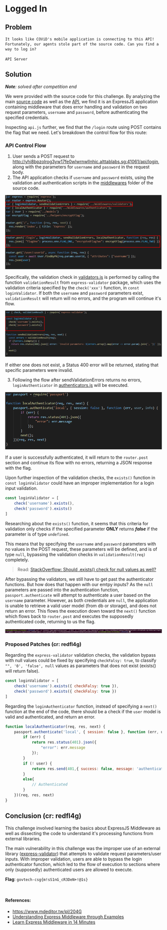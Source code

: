 # Logged In

## Problem

```
It looks like COViD's mobile application is connecting to this API! Fortunately, our agents stole part of the source code. Can you find a way to log in?

API Server
```

## Solution

***Note**: solved after competition end*

We were provided with the source code for this challenge. By analyzing the main [source code](./files/loggedin/source/app.js) as well as the [API](./files/loggedin/source/routes/api.js), we find it is an ExpressJS application containing middleware that does error handling and validation on two request parameters, `username` and `password`, before authenticating the specified credentials.

Inspecting `api.js` further, we find that the `/login` route using POST contains the flag that we need. Let's breakdown the control flow for this route:

### API Control Flow
1. User sends a POST request to http://yhi8bpzolrog3yw17fe0wlwrnwllnhic.alttablabs.sg:41061/api/login, along with the parameters for `username` and `password` in the request body.
2. The API application checks if `username` and `password` exists, using the validation and authentication scripts in the [middlewares](../middlewares) folder of the source code.

![](images/loggedin1.PNG)

Specifically, the validation check in [validators.js](../middlewares/validators.js) is performed by calling the function `validationResult` from `express-validator` package, which uses the validation criteria specified by the `check('xxx')` function, in `const loginValidator`. If both the `username` and `password` parameters exist, `validationResult` will return will no errors, and the program will continue it's flow.

![](images/loggedin2a.PNG)

If either one does not exist, a Status 400 error will be returned, stating that specific parameters were invalid.

3. Following the flow after sendValidationErrors returns no errors, `loginAuthenticator` in [authenticators.js](../middlewares/authenticators.js) will be executed.

![](images/loggedin3.PNG)

If a user is successfully authenticated, it will return to the `router.post` section and continue its flow with no errors, returning a JSON response with the flag.

Upon further inspection of the validation checks, the `exists()` function in `const loginValidator` could have an improper implementation for a login input validation.

```javascript
const loginValidator = [
	check('username').exists(),
	check('password').exists()
]
```

Researching about the `exists()` function, it seems that this criteria for validation only checks if the specified parameter **ONLY** returns ***false*** if the parameter is of type `undefined`.

This means that by specifying the `username` and `password` parameters with no values in the POST request, these parameters will be defined, and is of type `null`, bypassing the validation checks in ```validationResult(req)``` completely.

> Read: [StackOverflow: Should .exists() check for null values as well?](https://github.com/express-validator/express-validator/issues/473)

After bypassing the validators, we still have to get past the authenticator functions. But how does that happen with our emtpy inputs? As the `null` parameters are passed into the authentication function, `passport.authenticate` will attempt to authenticate a user based on the `username` parameter. However, as both credentials are `null`, the application is unable to retrieve a valid user model (from db or storage), and does not return an error. This flows the execution down toward the `next()` function which flows back to `router.post` and executes the supposedly authenticated code, returning to us the flag.

![](images/loggedinflag.PNG)

### Proposed Patches (cr: redfl4g)

Regarding the ```express-validator``` validation checks, the validation bypass with null values could be fixed by specifying ```checkFalsy: true```, to classify ```"", '0', 'false', null``` values as parameters that does not exist (exists() will return false). 
```javascript
const loginValidator = [
	check('username').exists({ checkFalsy: true }),
	check('password').exists({ checkFalsy: true })
]
```

Regarding the ```loginAuthenticator``` function, instead of specifying a ```next()``` function at the end of the code, there should be a check if the ```user``` model is valid and authenticated, and return an error.
```javascript
function localAuthenticator(req, res, next) {
	passport.authenticate('local', { session: false }, function (err, user, info) {
		if (err) {
			return res.status(401).json({
				"error": err.message
			});
		}
		if (! user) {
			return res.send(401,{ success: false, message: 'authentication failed' });
		}
		else{
			// Authenticated
		}
	})(req, res, next)
}
```
## Conclusion (cr: redfl4g)

This challenge involved learning the basics about ExpressJS Middleware as well as dissecting the code to understand it's processing functions from external libraries.

The main vulnerability in this challenge was the improper use of an external library ([express-validator](https://express-validator.github.io/)) that attempts to validate request parameters/user inputs. With improper validation, users are able to bypass the login authenticator function, which led to the flow of execution to sections where only (supposedly) authenticated users are allowed to execute.

**Flag**: `govtech-csg{m!sS1nG_cR3DeN+!@1s}`

&nbsp;

#### References:
* https://www.mdeditor.tw/pl/204G
* [Understanding Express Middleware through Examples](https://developer.okta.com/blog/2018/09/13/build-and-understand-express-middleware-through-examples)
* [Learn Express Middleware in 14 Minutes](https://www.youtube.com/watch?v=lY6icfhap2o)